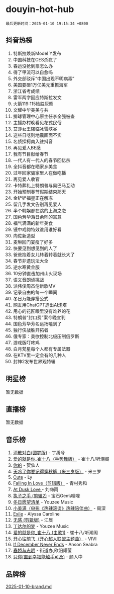 # douyin-hot-hub

`最后更新时间：2025-01-10 19:15:34 +0800`

## 抖音热榜

1. 特斯拉焕新Model Y发布
1. 中国科技在CES杀疯了
1. 春运没抢到票怎么办
1. 得了甲流可以自愈吗
1. 外交部驳斥“中国出现不明病毒”
1. 美国要砸1万亿美元重振海军
1. 浙江省考成绩
1. 雷军两字回应特斯拉发文
1. 火箭119:115险胜灰熊
1. 文耀中华美美与共
1. 排球管理中心原主任李全强被查
1. 主播办村晚看见花式民俗
1. 艾莎女王降临冰雪峡谷
1. 这些日喀则地震画面不实
1. 名侦探柯南入驻抖音
1. 再见爱人BE感
1. 我有节目献给春节
1. 一代人有一代人的春节回忆杀
1. 全抖音都在晒家乡美食
1. 过年回家骗家里人在做吃播
1. 再见爱人收官
1. 卡特葬礼上特朗普与奥巴马互动
1. 开始预制春节假期结束那天
1. 金铲铲福星正在解冻
1. 留几手发文告别再见爱人
1. 半个韩娱都在跳的上海之恋
1. 国色芳华落日余晖的寓意
1. 福气满满的新年美食
1. 镜中戏韵特效谁用谁好看
1. 向佐新造型
1. 麦琳回门宴瘦了好多
1. 快要见到想见到的人了
1. 爸爸抱着女儿转着转着就长大了
1. 春节非遗玩法大全
1. 逆水寒黄金服
1. 10分钟直击加州山火现场
1. 语文音朗诵挑战
1. 派伟俊周杰伦新歌MV
1. 记录自由的每一个瞬间
1. 冬日万能穿搭公式
1. 网友用ChatGPT造出AI炮塔
1. 用心的花匠眼里没有难养的花
1. 特朗普“封口费”案今晚宣判
1. 国色芳华芳名远扬嗑到了
1. 独行侠战胜开拓者
1. 俄专家：美欲控制北极压制俄罗斯
1. 游戏版叮咚鸡
1. 白月梵星每个人都有专属法器
1. 在KTV里一定会有的几种人
1. 封神2发布世界观特辑

## 明星榜

暂无数据

## 直播榜

暂无数据

## 音乐榜

1. [消散对白(圆梦版)](https://sf5-hl-cdn-tos.douyinstatic.com/obj/tos-cn-ve-2774/og4jB5I5IizzoZVAAAzWgBMAsMDWoArfwBOiFs) - 丁禹兮
1. [爱的就是你_崔十八（手势舞版）](https://sf5-hl-cdn-tos.douyinstatic.com/obj/tos-cn-ve-2774/oApB2AigNyB4sTw7JhBOikMAf0oDJzMWBuIrgm) - 崔十八/听潮阁
1. [你的](https://sf5-hl-cdn-tos.douyinstatic.com/obj/tos-cn-ve-2774/oYuIeKf42jB7sEV6B2upMdpYAgfrQWj0FeRegh) - 贺仙人
1. [天冷了你要记得穿秋裤（米三岁版）](https://sf5-hl-cdn-tos.douyinstatic.com/obj/tos-cn-ve-2774/oQlIwVIDWiZ6BQilAorS7MA0AgCkQDvcZAdm1) - 米三岁
1. [Cute](https://sf5-hl-cdn-tos.douyinstatic.com/obj/tos-cn-ve-2774/o4IbIzHWKAAB4wsS5qMBRiiAlEBGTpQRNfFvuo) - Ly
1. [Falling In Love（剪辑版）](https://sf6-cdn-tos.douyinstatic.com/obj/tos-cn-ve-2774/o8ajpA8zzgBPahbBIO8AcKGBLJezFCRd1wfP9f) - 青村秀和
1. [ At Dusk  Love ](https://sf5-hl-cdn-tos.douyinstatic.com/obj/tos-cn-ve-2774/o8CrpCf5CaYgI4ZrtQgMQAFEfuGqNnRSDQAPBc) - 刘嗨雨
1. [执子之手 (剪辑2)](https://sf5-hl-cdn-tos.douyinstatic.com/obj/tos-cn-ve-2774/oUoZLQjCc31XzqsBnBQUNgeKtYPBcgbFDwtfcu) - 宝石Gem\哩哩
1. [冬日愿望清单](https://sf5-hl-cdn-tos.douyinstatic.com/obj/tos-cn-ve-2774/oIIgUOeamCFCVAzxN6MFRLIBlLGpUqQxeeHrLE) - Youzee Music
1. [小美满（电影《热辣滚烫》热辣陪伴曲）](https://sf3-cdn-tos.douyinstatic.com/obj/tos-cn-ve-2774/o0GAn2lSgfZIDUgtevCGDQYnFg4CwnrBaxbTZL) - 周深
1. [Exile](https://sf5-hl-cdn-tos.douyinstatic.com/obj/tos-cn-ve-2774/oYj4gAQTknKE3WW0Je8KGmQ7z1cA4FefwtbufD) - Alyssa Caroline
1. [无感 (剪辑版)](https://sf5-hl-cdn-tos.douyinstatic.com/obj/tos-cn-ve-2774/o0eIsUzJBDlQaQFC5OFlgbMEZC1TFYBftOBn6p) - 江辰
1. [丁达尔的梦](https://sf5-hl-cdn-tos.douyinstatic.com/obj/tos-cn-ve-2774/oMU3WirUZBVQkAC9ccG5P2IQirziZM2RTInUY) - Youzee Music
1. [爱的就是你_崔十八 (主歌1)](https://sf5-hl-cdn-tos.douyinstatic.com/obj/tos-cn-ve-2774/oI5BO5DhFZ6UTcNCnZaOCBLtZ7WIMQGfgnXf5E) - 崔十八/听潮阁
1. [开心往前飞（开心超人联盟主题曲）](https://sf5-hl-cdn-tos.douyinstatic.com/obj/tos-cn-ve-2774/9d8fb7c82cf1421fb93a9fe925275e0a) - VIVI
1. [If December Never Ends](https://sf5-hl-cdn-tos.douyinstatic.com/obj/tos-cn-ve-2774/oY1IQMoTgCFIBg8RZifyqlBBt1UFgitTYmxeOS) - Anson Seabra
1. [春娇与志明](https://sf5-hl-cdn-tos.douyinstatic.com/obj/tos-cn-ve-2774/e530d8fceb7044b39707d7f9ff54add1) - 街道办,欧阳耀莹
1. [只你(直到幸福能触手可及)](https://sf5-hl-cdn-tos.douyinstatic.com/obj/tos-cn-ve-2774/o0lBkRDzFTeaVSUz3ZZSCBVtZ5DIMQGfgmEAuE) - 颜人中

## 品牌榜

[2025-01-10-brand.md](2025-01-10-brand.md)
